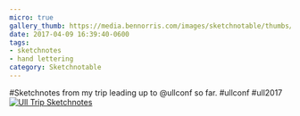 ```yaml
---
micro: true
gallery_thumb: https://media.bennorris.com/images/sketchnotable/thumbs/ull-2017-sketchnotes-trip.jpg
date: 2017-04-09 16:39:40-0600
tags:
- sketchnotes
- hand lettering
category: Sketchnotable
---
```


#Sketchnotes from my trip leading up to @ullconf so far. #ullconf #ull2017 [![Ull Trip Sketchnotes](https://media.bennorris.com/images/sketchnotable/ull-2017/ull-2017-sketchnotes-trip.jpg)](https://media.bennorris.com/images/sketchnotable/ull-2017/ull-2017-sketchnotes-trip.jpg)